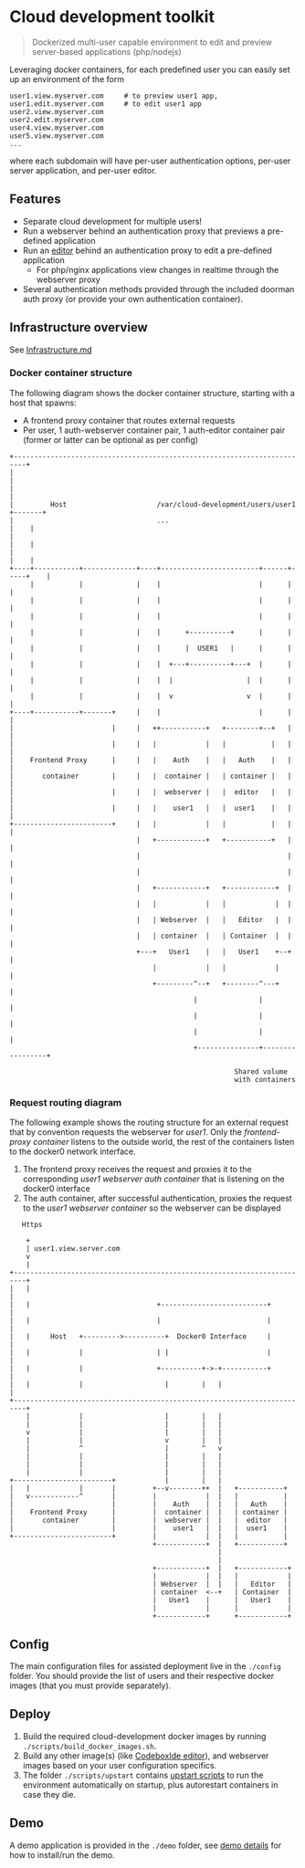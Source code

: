 Cloud development toolkit
=========================

> Dockerized multi-user capable environment to edit and preview server-based applications (php/nodejs)

Leveraging docker containers, for each predefined user you can easily set up an environment of the form

```
user1.view.myserver.com     # to preview user1 app,
user1.edit.myserver.com     # to edit user1 app
user2.view.myserver.com
user2.edit.myserver.com
user4.view.myserver.com
user5.view.myserver.com
...
```

where each subdomain will have per-user authentication options, per-user server application, and per-user editor.

## Features

- Separate cloud development for multiple users!
- Run a webserver behind an authentication proxy that previews a pre-defined application
- Run an [editor](https://github.com/inakianduaga/docker-codeboxide) behind an authentication proxy to edit a pre-defined application
   - For php/nginx applications view changes in realtime through the webserver proxy
- Several authentication methods provided through the included doorman auth proxy (or provide your own authentication container).

## Infrastructure overview

See [Infrastructure.md](./INFRASTRUCTURE.md)

### Docker container structure

The following diagram shows the docker container structure, starting with a host that spawns:

- A frontend proxy container that routes external requests
- Per user, 1 auth-webserver container pair, 1 auth-editor container pair (former or latter can be optional as per config)

```
+-------------------------------------------------------------------------+
|                                                                         |
|                                                                         |
|         Host                      /var/cloud-development/users/user1 +-------+
|                                   ...                                   |    |
|                                                                         |    |
|                                                                         |    |
+----+-----------+-------------+----+------------------------+------+-----+    |
     |           |             |    |                        |      |          |
     |           |             |    |                        |      |          |
     |           |             |    |                        |      |          |
     |           |             |    |      +----------+      |      |          |
     |           |             |    |      |  USER1   |      |      |          |
     |           |             |    |  +---+----------+---+  |      |          |
     |           |             |    |  |                  |  |      |          |
     |           |             |    |  v                  v  |      |          |
+----+-----------+-------+     |    |                        |      |          |
|                        |     |   ++-----------+   +--------+--+   |          |
|                        |     |   |            |   |           |   |          |
|    Frontend Proxy      |     |   |    Auth    |   |   Auth    |   |          |
|       container        |     |   |  container |   | container |   |          |
|                        |     |   |  webserver |   |  editor   |   |          |
|                        |     |   |    user1   |   |  user1    |   |          |
+------------------------+     |   |            |   |           |   |          |
                               |   +------------+   +-----------+   |          |
                               |                                    |          |
                               |                                    |          |
                               |   +------------+   +------------+  |          |
                               |   |            |   |            |  |          |
                               |   | Webserver  |   |   Editor   |  |          |
                               |   | container  |   | Container  |  |          |
                               +---+   User1    |   |   User1    +--+          |
                                   |            |   |            |             |
                                   +---------^--+   +--------^---+             |
                                             |               |                 |
                                             |               |                 |
                                             |               |                 |
                                             +---------------+-----------------+

                                                       Shared volume
                                                       with containers
```

### Request routing diagram

The following example shows the routing structure for an external request that by convention requests the webserver for *user1*. Only
the *frontend-proxy container* listens to the outside world, the rest of the containers listen to the docker0 network interface.

1. The frontend proxy receives the request and proxies it to the corresponding *user1 webserver auth container* that is listening
  on the docker0 interface
2. The auth container, after successful authentication, proxies the request to the *user1 webserver container* so the webserver
can be displayed

```
   Https

    +
    | user1.view.server.com
    v
    |
+-------------------------------------------------------------------------+
|   |                                                                     |
|   |                               +--------------------------+          |
|   |                               |                          |          |
|   |     Host   +--------->----------+  Docker0 Interface     |          |
|   |            |                  | |                        |          |
|   |            |                  +----------+->-+-----------+          |
|   |            |                    |        |   |                      |
+-------------------------------------------------------------------------+
    |            |                    |        |   |
    |            |                    |        |   |
    v            |                    |        |   |
    |            |                    v        |   |
    |            ^                    |        ^   v
    |            |                    |        |   |
    |            |                    |        |   |
    |            |                    |        |   |
+------------------------+            |        |   |
|   |            |       |         +--v--------++  |   +-----------+
|   v------------^       |         |            |  |   |           |
|                        |         |    Auth    |  |   |   Auth    |
|    Frontend Proxy      |         |  container |  |   | container |
|       container        |         |  webserver |  |   |  editor   |
|                        |         |    user1   |  |   |  user1    |
+------------------------+         |            |  |   |           |
                                   +------------+  |   +-----------+
                                                   |
                                                   |
                                   +------------+  |   +------------+
                                   |            |  |   |            |
                                   | Webserver  |  |   |   Editor   |
                                   | container  <--+   | Container  |
                                   |   User1    |      |   User1    |
                                   |            |      |            |
                                   +------------+      +------------+
```


## Config

The main configuration files for assisted deployment live in the `./config` folder. You should provide the list of users and
their respective docker images (that you must provide separately).

## Deploy

1. Build the required cloud-development docker images by running `./scripts/build_docker_images.sh`.
2. Build any other image(s) (like [CodeboxIde editor](https://github.com/inakianduaga/docker-codeboxide)), and webserver images
 based on your user configuration specifics.
3. The folder `./scripts/upstart` contains [upstart scripts](./scripts/upstart/README.md) to run the environment automatically on
startup, plus autorestart containers in case they die.

## Demo

A demo application is provided in the `./demo` folder, see [demo details](./demo/README.md) for how to install/run the demo.


